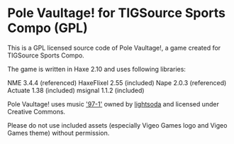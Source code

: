 Pole Vaultage! for TIGSource Sports Compo (GPL)
===============================================

This is a GPL licensed source code of Pole Vaultage!, a game created for TIGSource Sports Compo.

The game is written in Haxe 2.10 and uses following libraries:

NME 3.4.4 (referenced)
HaxeFlixel 2.55 (included)
Nape 2.0.3 (referenced)
Actuate 1.38 (included)
msignal 1.1.2 (included)

Pole Vaultage! uses music ['97-1'](http://soundcloud.com/lightsoda/97-1) owned by [lightsoda](http://soundcloud.com/lightsoda) and licensed under Creative Commons.

Please do not use included assets (especially Vigeo Games logo and Vigeo Games theme) without permission.